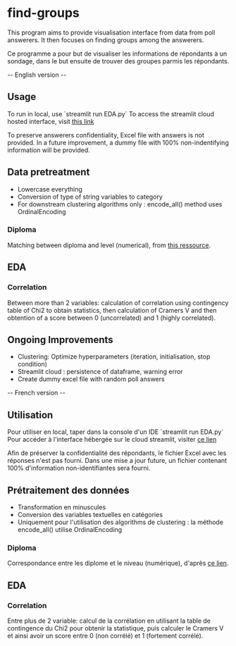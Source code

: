 # find-groups

This program aims to provide visualisation interface from data from poll answerers.
It then focuses on finding groups among the answerers.

Ce programme a pour but de visualiser les informations de répondants à un sondage, dans le but ensuite
de trouver des groupes parmis les répondants.

-- English version --

## Usage

To run in local, use ´streamlit run EDA.py´
To access the streamlit cloud hosted interface, visit [this link](https://find-groups-eda.streamlit.app/)

To preserve answerers confidentiality, Excel file with answers is not provided. In a future improvement,
a dummy file with 100% non-indentifying information will be provided.

## Data pretreatment

* Lowercase everything
* Conversion of type of string variables to category
* For downstream clustering algorithms only : encode_all() method uses OrdinalEncoding

### Diploma

Matching between diploma and level (numerical), from 
[this ressource](https://www.enseignementsup-recherche.gouv.fr/fr/nomenclature-relative-au-niveau-de-diplome-45785).

## EDA

### Correlation

Between more than 2 variables: calculation of correlation using contingency table of Chi2 to obtain statistics,
then calculation of Cramers V and then obtention of a score between 0 (uncorrelated) and 1 (highly correlated).

## Ongoing Improvements

* Clustering: Optimize hyperparameters (iteration, initialisation, stop condition)
* Streamlit cloud : persistence of dataframe, warning error
* Create dummy excel file with random poll answers

-- French version --

## Utilisation

Pour utiliser en local, taper dans la console d'un IDE ´streamlit run EDA.py´
Pour accéder à l'interface hébergée sur le cloud streamlit, visiter [ce lien](https://find-groups-eda.streamlit.app/)

Afin de préserver la confidentialité des répondants, le fichier Excel avec les réponses n'est pas fourni.
Dans une mise a jour future, un fichier contenant 100% d'information non-identifiantes sera fourni.

## Prétraitement des données

* Transformation en minuscules
* Conversion des variables textuelles en catégories
* Uniquement pour l'utilisation des algorithms de clustering : la méthode encode_all() utilise OrdinalEncoding

### Diploma

Correspondance entre les diplome et le niveau (numérique), d'après 
[ce lien](https://www.enseignementsup-recherche.gouv.fr/fr/nomenclature-relative-au-niveau-de-diplome-45785).

## EDA

### Correlation

Entre plus de 2 variable: calcul de la corrélation en utilisant la table de contingence du Chi2 pour obtenir
la statistique, puis calculer le Cramers V et ainsi avoir un score entre 0 (non corrélé) et 1 (fortement corrélé).

